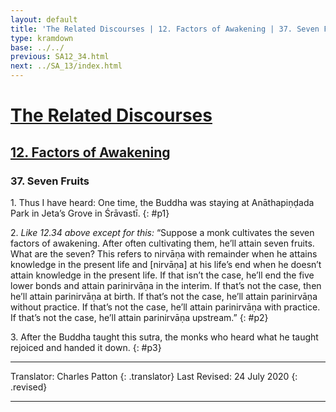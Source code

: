 ```yaml
---
layout: default
title: 'The Related Discourses | 12. Factors of Awakening | 37. Seven Fruits'
type: kramdown
base: ../../
previous: SA12_34.html
next: ../SA_13/index.html
---
```


# [The Related Discourses](../../index.html)
## [12. Factors of Awakening](index.html)
### 37. Seven Fruits

1\. Thus I have heard: One time, the Buddha was staying at Anāthapiṇḍada Park in Jeta’s Grove in Śrāvastī.
{: #p1}

2\. *Like 12.34 above except for this:* “Suppose a monk cultivates the seven factors of awakening. After often cultivating them, he’ll attain seven fruits. What are the seven? This refers to nirvāṇa with remainder when he attains knowledge in the present life and [nirvāṇa] at his life’s end when he doesn’t attain knowledge in the present life. If that isn’t the case, he’ll end the five lower bonds and attain parinirvāṇa in the interim. If that’s not the case, then he’ll attain parinirvāṇa at birth. If that’s not the case, he’ll attain parinirvāṇa without practice. If that’s not the case, he’ll attain parinirvāṇa with practice. If that’s not the case, he’ll attain parinirvāṇa upstream.”
{: #p2}

3\. After the Buddha taught this sutra, the monks who heard what he taught rejoiced and handed it down.
{: #p3}

---

Translator: Charles Patton
{: .translator}
Last Revised: 24 July 2020
{: .revised}

---